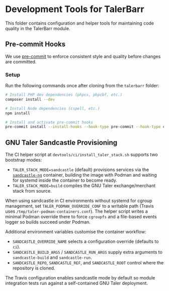 # Development Tools for TalerBarr

This folder contains configuration and helper tools for maintaining code quality in the TalerBarr module.

## Pre-commit Hooks

We use [pre-commit](https://pre-commit.com) to enforce consistent style and quality before changes are committed.

### Setup

Run the following commands once after cloning from the `talerbarr` folder:

```bash
# Install PHP dev dependencies (phpcs, phpcbf, etc.)
composer install --dev

# Install Node dependencies (cspell, etc.)
npm install

# Install and activate pre-commit hooks
pre-commit install --install-hooks --hook-type pre-commit --hook-type commit-msg --hook-type pre-push
```

## GNU Taler Sandcastle Provisioning

The CI helper script at `devtools/ci/install_taler_stack.sh` supports two bootstrap modes:

- `TALER_STACK_MODE=sandcastle` (default) provisions services via the [`sandcastle-ng`](https://git.taler.net/sandcastle-ng.git) container, building the image with Podman and waiting for systemd inside the container to become ready.
- `TALER_STACK_MODE=build` compiles the GNU Taler exchange/merchant stack from source.

When using sandcastle in CI environments without systemd for cgroup management, set `TALER_PODMAN_OVERRIDE_CONF` to a writable path (Travis uses `/tmp/taler-podman-containers.conf`). The helper script writes a minimal Podman override there to force `cgroupfs` and a file-based events logger so builds succeed under Podman.

Additional environment variables customise the container workflow:

- `SANDCASTLE_OVERRIDE_NAME` selects a configuration override (defaults to `ci`).
- `SANDCASTLE_BUILD_ARGS` / `SANDCASTLE_RUN_ARGS` supply extra arguments to `sandcastle-build` and `sandcastle-run`.
- `SANDCASTLE_REPO`, `SANDCASTLE_REF`, and `SANDCASTLE_ROOT` control where the repository is cloned.

The Travis configuration enables sandcastle mode by default so module integration tests run against a self-contained GNU Taler deployment.

